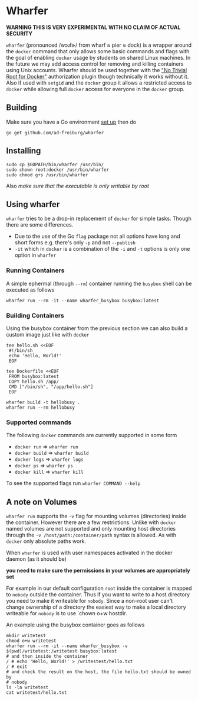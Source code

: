 Wharfer
=======
**WARNING THIS IS VERY EXPERIMENTAL WITH NO CLAIM OF ACTUAL SECURITY**

`wharfer` (pronounced /wɔɹfɚ/ from wharf ≈ pier ≈ dock) is a wrapper around the
`docker` command that only allows some basic commands and flags with the goal
of enabling `docker` usage by students on shared Linux machines. In the future
we may add access control for removing and killing containers using Unix
accounts.  Wharfer should be used together with the ["No Trivial Root for
Docker"](https://github.com/ad-freiburg/docker-no-trivial-root) authorization
plugin though technically it works without it. Also if used with `setgid` and
the `docker` group it allows a restricted access to `docker` while allowing
full `docker` access for everyone in the `docker` group.

Building
--------
Make sure you have a Go environment [set up](https://golang.org/doc/install)
then do

    go get github.com/ad-freiburg/wharfer

Installing
----------

    sudo cp $GOPATH/bin/wharfer /usr/bin/
    sudo chown root:docker /usr/bin/wharfer
    sudo chmod g+s /usr/bin/wharfer

Also *make sure that the executable is only writable by root*

Using wharfer
-------------
`wharfer` tries to be a drop-in replacement of `docker` for simple tasks. Though
there are some differences.

- Due to the use of the Go `flag` package not all options have long and short
  forms e.g. there's only `-p` and not `--publish`
- `-it` which in `docker` is a combination of the `-i` and `-t` options is only
  one option in `wharfer`

### Running Containers

A simple ephermal (through `--rm`) container running the `busybox` shell can be
executed as follows

    wharfer run --rm -it --name wharfer_busybox busybox:latest

### Building Containers
Using the busybox container from the previous section we can also build
a custom image just like with `docker`


    tee hello.sh <<EOF
     #!/bin/sh
     echo 'Hello, World!'
     EOF

    tee Dockerfile <<EOF
     FROM busybox:latest
     COPY hello.sh /app/
     CMD ["/bin/sh", "/app/hello.sh"]
     EOF

    wharfer build -t hellobusy .
    wharfer run --rm hellobusy

### Supported commands

The following `docker` commands are currently supported in some form

- `docker run` ⇒ `wharfer run`
- `docker build` ⇒ `wharfer build`
- `docker logs` ⇒ `wharfer logs`
- `docker ps` ⇒ `wharfer ps`
- `docker kill` ⇒ `wharfer kill`

To see the supported flags run `wharfer COMMAND --help`

A note on Volumes
-----------------
`wharfer run` supports the `-v` flag for mounting volumes (directories) inside
the container. However there are a few restrictions. Unlike with `docker` named
volumes are not supported and only mounting host directories through the `-v
/host/path:/container/path` syntax is allowed. As with `docker` only absolute
paths work.

When `wharfer` is used with user namespaces activated in the docker daemon (as
it should be)

**you need to make sure the permissions in your volumes are appropriately set**

For example in our default configuration `root` inside the container is mapped
to `nobody` outside the container. Thus if you want to write to a host
directory you need to make it writeable for `nobody`. Since a non-root user
can't change ownership of a directory the easiest way to make a local directory
writeable for `nobody` is to use `chown o+w hostdir.

An example using the busybox container goes as follows

    mkdir writetest
    chmod o+w writetest
    wharfer run --rm -it --name wharfer_busybox -v $(pwd)/writetest:/writetest busybox:latest
    # and then inside the container
    / # echo 'Hello, World!' > /writestest/hello.txt
    / # exit
    # and check the result on the host, the file hello.txt should be owned by
    # nobody
    ls -la writetest
    cat writetest/hello.txt
